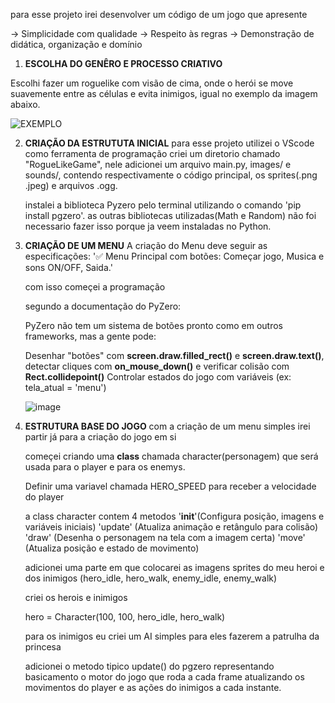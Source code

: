 para esse projeto irei desenvolver um código de um jogo que apresente

-> Simplicidade com qualidade
-> Respeito às regras
-> Demonstração de didática, organização e domínio

1. **ESCOLHA DO GENÊRO E PROCESSO CRIATIVO**

Escolhi fazer um roguelike com visão de cima, onde o herói se move suavemente entre as células e evita inimigos, igual no exemplo da imagem abaixo.

![EXEMPLO](https://imgs.search.brave.com/dodFVU7i6Yy_qSTMi2CbRXofu7YA9DwCmmksoq32cJg/rs:fit:860:0:0:0/g:ce/aHR0cHM6Ly9oYXBw/eW1hZy50di93cC1j/b250ZW50L3VwbG9h/ZHMvMjAyMC8xMC9p/bWFnZS0xMS5qcGVn)

2. **CRIAÇÃO DA ESTRUTUTA INICIAL**
   para esse projeto utilizei o VScode como ferramenta de programação
   criei um diretorio chamado "RogueLikeGame", nele adicionei um arquivo main.py, images/ e sounds/, contendo respectivamente o código principal, os sprites(.png .jpeg) e arquivos .ogg.

   instalei a biblioteca Pyzero pelo terminal utilizando o comando 'pip install pgzero'.
   as outras bibliotecas utilizadas(Math e Random) não foi necessario fazer isso porque ja veem instaladas no Python.

3. **CRIAÇÃO DE UM MENU**
   A criação do Menu deve seguir as especificações:
   '✅ Menu Principal com botões: Começar jogo, Musica e sons ON/OFF, Saida.'

   com isso começei a programação

   segundo a documentação do PyZero:

   PyZero não tem um sistema de botões pronto como em outros frameworks, mas a gente pode:
   
   Desenhar "botões" com **screen.draw.filled_rect()** e **screen.draw.text()**, detectar cliques com **on_mouse_down()** e verificar colisão com **Rect.collidepoint()**
   Controlar estados do jogo com variáveis (ex: tela_atual = 'menu')

   ![image](https://github.com/user-attachments/assets/6c874d69-92cf-47d3-9684-9919a09967e5)

4. **ESTRUTURA BASE DO JOGO**
   com a criação de um menu simples irei partir já para a criação do jogo em si

   começei criando uma **class** chamada character(personagem) que será usada para o player e para os enemys.

   Definir uma variavel chamada HERO_SPEED para receber a velocidade do player

   a class character contem 4 metodos
   '__init__'(Configura posição, imagens e variáveis iniciais)
   'update'	(Atualiza animação e retângulo para colisão)
   'draw' (Desenha o personagem na tela com a imagem certa)
   'move' (Atualiza posição e estado de movimento)

   adicionei uma parte em que colocarei as imagens sprites do meu heroi e dos inimigos
  (hero_idle, hero_walk, enemy_idle, enemy_walk)

   criei os herois e inimigos

    hero = Character(100, 100, hero_idle, hero_walk)

   para os inimigos eu criei um AI simples para eles fazerem a patrulha da princesa

   adicionei o metodo tipico update() do pgzero representando basicamento o motor do jogo que roda a cada frame atualizando os movimentos do player e as ações do inimigos 
   a cada instante.
   
   
   
